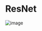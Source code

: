 # ResNet

![image](https://user-images.githubusercontent.com/40283746/218874624-1e2cabc6-43c3-405c-8259-60011dc94a14.png)
